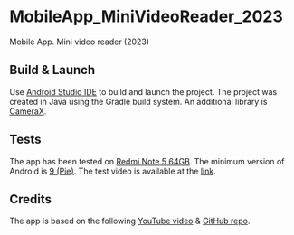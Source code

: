 # MobileApp_MiniVideoReader_2023
Mobile App. Mini video reader (2023)

## Build & Launch

Use [Android Studio IDE](https://developer.android.com/studio/install) to build and launch the project.
The project was created in Java using the Gradle build system. An additional library is [CameraX](https://developer.android.com/jetpack/androidx/releases/camera).

## Tests
The app has been tested on [Redmi Note 5 64GB](https://www.mi.com/in/redmi-note5/specs/). The minimum version of Android is [9 (Pie)](https://apilevels.com).
The test video is available at the [link]().


## Credits
The app is based on the following [YouTube video](https://youtu.be/JodGfWIzMws) & [GitHub repo](https://github.com/Arhiser/CameraAppMin.git).

